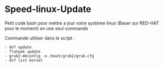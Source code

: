 # Speed-linux-Update
Petit code bash pour mettre a jour votre système linux (Baser sur RED-HAT pour le moment) en une seul commande

  Commande utiliser dans le script :
    
    
    
    
    
    - dnf update
    - flatpak update
    - grub2-mkconfig -o /boot/grub2/grub.cfg
    - dnf list kernel
